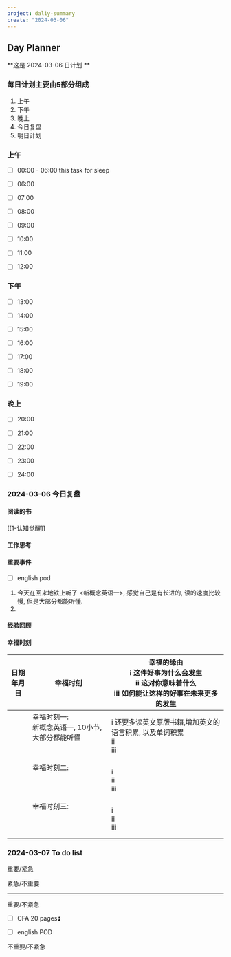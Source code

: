 ```yaml
---
project: daliy-summary
create: "2024-03-06"
---
```


## Day Planner
**这是  2024-03-06 日计划 **


### 每日计划主要由5部分组成
1. 上午
2. 下午
3. 晚上
4. 今日复盘
5. 明日计划

### 上午
- [ ] 00:00 - 06:00 this task for sleep
* [ ] 06:00  
* [ ] 07:00  
* [ ] 08:00
* [ ] 09:00
* [ ] 10:00
* [ ] 11:00 
* [ ] 12:00 




### 下午
* [ ] 13:00 
* [ ] 14:00 
* [ ] 15:00
* [ ] 16:00
* [ ] 17:00
* [ ] 18:00
* [ ] 19:00




### 晚上
* [ ] 20:00
* [ ] 21:00
* [ ] 22:00
* [ ] 23:00
* [ ] 24:00





###  2024-03-06 今日复盘

#### 阅读的书

[[1-认知觉醒]]


#### 工作思考



#### 重要事件
- [ ] english pod 
1) 今天在回来地铁上听了 <新概念英语一>, 感觉自己是有长进的, 读的速度比较慢,  但是大部分都能听懂.
2) 

#### 经验回顾


#### 幸福时刻
| 日期<br>年月日 | 幸福时刻                                                          | 幸福的缘由<br>i 这件好事为什么会发生<br>ii 这对你意味着什么<br>iii 如何能让这样的好事在未来更多的发生 |
| --------- | ------------------------------------------------------------- | ------------------------------------------------------------- |
|           | 幸福时刻一:                   <br>新概念英语一, 10小节,大部分都能听懂<br><br><br> | i  还要多读英文原版书籍,增加英文的语言积累, 以及单词积累<br>ii<br>iii<br>              |
|           | 幸福时刻二:<br><br><br><br>                                        | i<br>ii<br>iii<br>                                            |
|           | 幸福时刻三:<br><br><br><br>                                        | i<br>ii<br>iii<br>                                            |




### 2024-03-07 To do list

重要/紧急



紧急/不重要                                                                    



---
重要/不紧急
* [ ] CFA  20 pages⏫  
- [ ] english POD


不重要/不紧急                                                                



